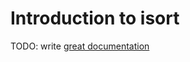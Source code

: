 # Introduction to isort

TODO: write [great documentation](http://jacobian.org/writing/what-to-write/)
